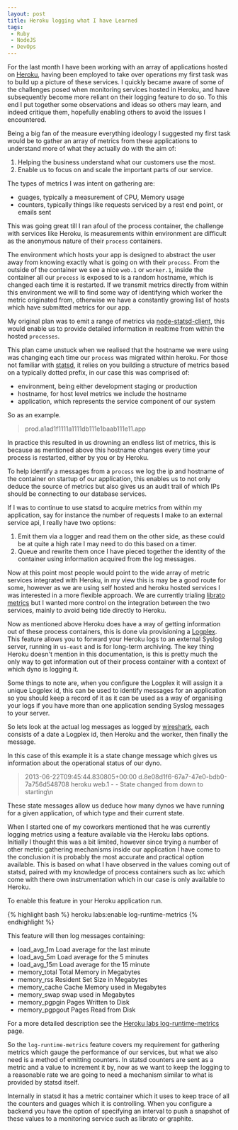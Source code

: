 ```yaml
---
layout: post
title: Heroku logging what I have Learned
tags:
 - Ruby
 - NodeJS
 - DevOps
---
```


For the last month I have been working with an array of applications hosted on [Heroku](heroku.com), having been
employed to take over operations my first task was to build up a picture of these services. I quickly became
aware of some of the challenges posed when monitoring services hosted in Heroku, and have subsequently become
more reliant on their logging feature to do so. To this end I put together some observations and ideas so others
may learn, and indeed critique them, hopefully enabling others to avoid the issues I encountered.


Being a big fan of the measure everything ideology I suggested my first task would be to gather an array of metrics from
these applications to understand more of what they actually do with the aim of:

1. Helping the business understand what our customers use the most.
2. Enable us to focus on and scale the important parts of our service.

The types of metrics I was intent on gathering are:

* guages, typically a measurement of CPU, Memory usage
* counters, typically things like requests serviced by a rest end point, or emails sent

This was going great till I ran afoul of the process container, the challenge with services like Heroku, is
measurements within environment are difficult as the anonymous nature of their `process` containers.

The environment which hosts your app is designed to abstract the user away from knowing exactly what is going on with their `process`.
From the outside of the container we see a nice `web.1` or `worker.1`, inside the container all our `process` is exposed to is a
random hostname, which is changed each time it is restarted. If we transmit metrics directly from within this
environment we will to find some way of identifying which worker the metric originated from, otherwise we have a constantly growing
list of hosts which have submitted metrics for our app.

My original plan was to emit a range of metrics via [node-statsd-client](https://github.com/msiebuhr/node-statsd-client), this would
enable us to provide detailed information in realtime from within the hosted `processes`.

This plan came unstuck when we realised that the hostname we were using was changing each time our `process` was migrated within heroku.
For those not familiar with [statsd](https://github.com/etsy/statsd/), it relies on you building a structure of metrics based on a typically dotted prefix, in our case this was comprised of:

* environment, being either development staging or production
* hostname, for host level metrics we include the hostname
* application, which represents the service component of our system

So as an example.

> prod.a1ad1f1111a1111db111e1baab111e11.app

In practice this resulted in us drowning an endless list of metrics, this is because as mentioned above this hostname changes every
time your process is restarted, either by you or by Heroku.

To help identify a messages from a `process` we log the ip and hostname of the container on startup of our application, this
enables us to not only deduce the source of metrics but also gives us an audit trail of which IPs should be connecting to
our database services.

If I was to continue to use statsd to acquire metrics from within my application, say for instance the number of requests I make
to an external service api, I really have two options:

1. Emit them via a logger and read them on the other side, as these could be at quite a high rate I may need to do this based on a timer.
2. Queue and rewrite them once I have pieced together the identity of the container using information acquired from the log messages.

Now at this point most people would point to the wide array of metric services integrated with Heroku, in my view this is may
be a good route for some, however as we are using self hosted and heroku hosted services I was interested in a more flexible approach.
We are currently trialing [librato metrics](http://librato.com) but I wanted more control on the integration between the two services,
mainly to avoid being tide directly to Heroku.

Now as mentioned above Heroku does have a way of getting information out of these process containers, this is done via provisioning
a [Logplex](https://devcenter.heroku.com/articles/logging#syslog-drains). This feature allows you to forward your Heroku logs to an
external Syslog server, running in `us-east` and is for long-term archiving. The key thing Heroku doesn't mention in this documentation,
is this is pretty much the only way to get information out of their process container with a context of which dyno is logging it.

Some things to note are, when you configure the Logplex it will assign it a unique Logplex id, this can be used to identify
messages for an application so you should keep a record of it as it can be used as a way of organising your logs if you
have more than one application sending Syslog messages to your server.

So lets look at the actual log messages as logged by [wireshark](http://wireshark.org), each consists of a date a Logplex id,
then Heroku and the worker, then finally the message.

In this case of this example it is a state change message which gives us information about the operational status of our dyno.

> 2013-06-22T09:45:44.830805+00:00 d.8e08d1f6-67a7-47e0-bdb0-7a756d548708 heroku web.1 - - State changed from down to starting\n

These state messages allow us deduce how many dynos we have running for a given application, of which type and their current state.

When I started one of my coworkers mentioned that he was currently logging metrics using a feature available via the Heroku labs options.
Initially I thought this was a bit limited, however since trying a number of other metric gathering mechanisms inside our application
I have come to the conclusion it is probably the most accurate and practical option available. This is based on what I have observed
in the values coming out of statsd, paired with my knowledge of process containers such as lxc which come with there own instrumentation
which in our case is only available to Heroku.

To enable this feature in your Heroku application run.

{% highlight bash %}
heroku labs:enable log-runtime-metrics
{% endhighlight %}

This feature will then log messages containing:

* load_avg_1m Load average for the last minute
* load_avg_5m Load average for the 5 minutes
* load_avg_15m Load average for the 15 minute
* memory_total Total Memory in Megabytes
* memory_rss Resident Set Size in Megabytes
* memory_cache Cache Memory used in Megabytes
* memory_swap swap used in Megabytes
* memory_pgpgin Pages Written to Disk
* memory_pgpgout Pages Read from Disk

For a more detailed description see the [Heroku labs log-runtime-metrics](https://devcenter.heroku.com/articles/log-runtime-metrics) page.

So the `log-runtime-metrics` feature covers my requirement for gathering metrics which gauge the performance of our services, but what
we also need is a method of emitting counters. In statsd counters are sent as a metric and a value to increment it by, now as we want
to keep the logging to a reasonable rate we are going to need a mechanism similar to what is provided by statsd itself.

Internally in statsd it has a metric container which it uses to keep trace of all the counters and guages which it is controlling.
When you configure a backend you have the option of specifying an interval to push a snapshot of these values to a monitoring
service such as librato or graphite.





